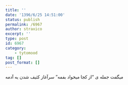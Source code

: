 ```yaml
---
title: ''
date: '1396/6/25 14:51:00'
status: publish
permalink: /6967
author: straxico
excerpt: ''
type: post
id: 6967
category:
    - tytomood
tag: []
post_format: []
---
```

میگفت جمله ی “از کجا میخواد بفمه” سرآغاز کثیف شدن یه آدمه
